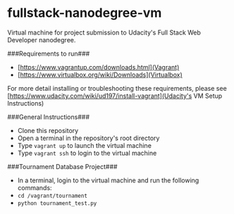 fullstack-nanodegree-vm
=======================

Virtual machine for project submission to Udacity's Full Stack Web Developer nanodegree.

###Requirements to run###
* [https://www.vagrantup.com/downloads.html](Vagrant)
* [https://www.virtualbox.org/wiki/Downloads](Virtualbox)

For more detail installing or troubleshooting these requirements, please see [https://www.udacity.com/wiki/ud197/install-vagrant](Udacity's VM Setup Instructions)

###General Instructions###
* Clone this repository
* Open a terminal in the repository's root directory
* Type `vagrant up` to launch the virtual machine
* Type `vagrant ssh` to login to the virtual machine

###Tournament Database Project###
* In a terminal, login to the virtual machine and run the following commands:
* `cd /vagrant/tournament`
* `python tournament_test.py`
